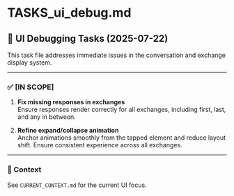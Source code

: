 # TASKS_ui_debug.md

## 🧱 UI Debugging Tasks (2025-07-22)

This task file addresses immediate issues in the conversation and exchange display system.

---

### ✅ [IN SCOPE]

1. **Fix missing responses in exchanges**  
   Ensure responses render correctly for all exchanges, including first, last, and any in between.

2. **Refine expand/collapse animation**  
   Anchor animations smoothly from the tapped element and reduce layout shift. Ensure consistent experience across all exchanges.

---

### 📎 Context
See `CURRENT_CONTEXT.md` for the current UI focus.
